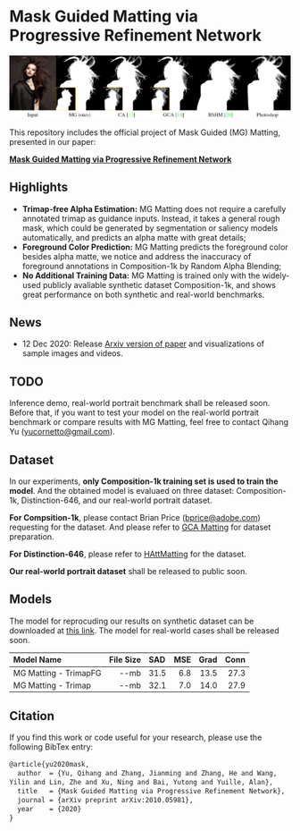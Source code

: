 # Mask Guided Matting via Progressive Refinement Network

<p align="center">
  <img src="teaser.png" width="1050" title="Teaser Image"/>
</p>

This repository includes the official project of Mask Guided (MG) Matting, presented in our paper:

**[Mask Guided Matting via Progressive Refinement Network](https://arxiv.org/abs/1908.00672)**

## Highlights
- **Trimap-free Alpha Estimation:** MG Matting does not require a carefully annotated trimap as guidance inputs. Instead, it takes a general rough mask, which could be generated by segmentation or saliency models automatically, and predicts an alpha matte with great details;
- **Foreground Color Prediction:** MG Matting predicts the foreground color besides alpha matte, we notice and address the inaccuracy of foreground annotations in Composition-1k by Random Alpha Blending;
- **No Additional Training Data:** MG Matting is trained only with the widely-used publicly avaliable synthetic dataset Composition-1k, and shows great performance on both synthetic and real-world benchmarks.

## News
- 12 Dec 2020: Release [Arxiv version of paper](https://arxiv.org/pdf/2011.11961.pdf) and visualizations of sample images and videos.

## TODO
Inference demo, real-world portrait benchmark shall be released soon. Before that, if you want to test your model on the real-world portrait benchmark or compare results with MG Matting, feel free to contact Qihang Yu (yucornetto@gmail.com).

## Dataset
In our experiments, **only Composition-1k training set is used to train the model**. And the obtained model is evaluaed on three dataset: Composition-1k, Distinction-646, and our real-world portrait dataset.

**For Compsition-1k**, please contact Brian Price (bprice@adobe.com) requesting for the dataset. And please refer to [GCA Matting](https://github.com/Yaoyi-Li/GCA-Matting) for dataset preparation.

**For Distinction-646**, please refer to [HAttMatting](https://github.com/wukaoliu/CVPR2020-HAttMatting) for the dataset.

**Our real-world portrait dataset** shall be released to public soon.

## Models
The model for reprocuding our results on synthetic dataset can be downloaded at [this link](https://drive.google.com/file/d/1T_oiKDE_biWf2kqexMEN7ObWqtXAzbB1/view?usp=sharing). The model for real-world cases shall be released soon.

| Model Name  |     File Size   | SAD | MSE | Grad | Conn |
| :------------- |------------:| :-----|----:|----:|----:|
| MG Matting - TrimapFG  | --mb | 31.5 | 6.8 | 13.5 | 27.3 |
| MG Matting - Trimap  | --mb | 32.1 | 7.0 | 14.0 | 27.9 |

## Citation
If you find this work or code useful for your research, please use the following BibTex entry:
```
@article{yu2020mask,
  author  = {Yu, Qihang and Zhang, Jianming and Zhang, He and Wang, Yilin and Lin, Zhe and Xu, Ning and Bai, Yutong and Yuille, Alan},
  title   = {Mask Guided Matting via Progressive Refinement Network},
  journal = {arXiv preprint arXiv:2010.05981},
  year    = {2020}
}
```
